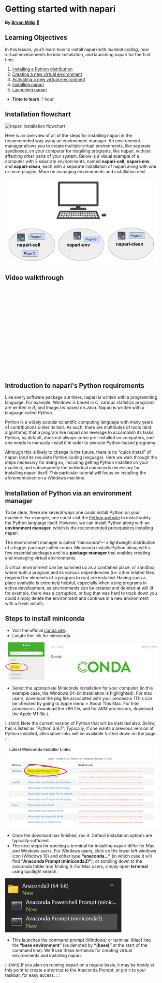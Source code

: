 Getting started with napari
=======================
**By [Bryan Millis](https://chanzuckerberg.github.io/napari-segmentation-workshop/preface/whomadethis.html#bryan-millis) 🔬**
## Learning Objectives

In this lesson, you'll learn how to install napari with *minimal coding*, how virtual environments tie into installation, and launching napari for the first time. 

1.  [Installing a Python distribution](https://chanzuckerberg.github.io/napari-segmentation-workshop/onboard/gettingstarted.html#installation-of-python-via-an-environment-manager)
2.  [Creating a new virtual environment](https://chanzuckerberg.github.io/napari-segmentation-workshop/onboard/gettingstarted-2.html#creating-a-virtual-environment)
3.  [Activating a new virtual environment](https://github.com/chanzuckerberg/napari-segmentation-workshop/blob/main/content/onboard/gettingstarted-2.md#creating-a-virtual-environment)
4.  [Installing napari](https://chanzuckerberg.github.io/napari-segmentation-workshop/onboard/gettingstarted-2.html#installation-of-napari)
5.  [Launching napari](https://chanzuckerberg.github.io/napari-segmentation-workshop/onboard/gettingstarted-2.html#launching-napari-after-installation-session)

- **Time to learn**: 1 hour

## Installation flowchart

![napari installation flowchart](images/flowchart.png)

Here is an overview of all of the steps for installing napari in the recommended way using an environment manager. An environment manager allows you to create multiple virtual environments, like separate sandboxes, on your computer for installing programs, like napari, without affecting other parts of your system. Below is a visual example of a computer with 3 separate environments, named **napari-cell**, **napari-env**, and **napari-clean**, each with a separate installation of napari along with one or more plugins. More on managing environments and installation next.

![Example of a computer with 3 virtual environments](images/environments.png)

## Video walkthrough

<script src="https://fast.wistia.com/embed/medias/j0644yvc89.jsonp" async></script><script src="https://fast.wistia.com/assets/external/E-v1.js" async></script><div class="wistia_responsive_padding" style="padding:56.25% 0 0 0;position:relative;"><div class="wistia_responsive_wrapper" style="height:100%;left:0;position:absolute;top:0;width:100%;"><div class="wistia_embed wistia_async_j0644yvc89 seo=false videoFoam=true" style="height:100%;position:relative;width:100%"><div class="wistia_swatch" style="height:100%;left:0;opacity:0;overflow:hidden;position:absolute;top:0;transition:opacity 200ms;width:100%;"><img src="https://fast.wistia.com/embed/medias/j0644yvc89/swatch" style="filter:blur(5px);height:100%;object-fit:contain;width:100%;" alt="" aria-hidden="true" onload="this.parentNode.style.opacity=1;" /></div></div></div></div>

## Introduction to napari's Python requirements

Like every software package out there, napari is written with a programming language. For example, Windows is based in *C*, various statistics programs are written in *R*, and ImageJ is based on *Java*. Napari is written with a language called *Python*. 

Python is a widely popular scientific computing language with many years of contributions under its belt. As such, there are multitudes of tools (and algorithms) that a program like napari can leverage to accomplish its tasks. Python, by default, does not always come pre-installed   on computers, and one needs to manually install it in order to execute Python-based programs.  

Although this is likely to change in the future, there is no “quick install” of napari (and its requisite Python coding language). Here we walk through the steps necessary for doing so, including getting Python installed on your machine, and subsequently the individual commands necessary for installing napari itself. This particular tutorial will focus on installing the aforementioned on a Windows machine. 

## Installation of Python via an environment manager

To be clear, there are several ways one could install Python on your machine. For example, one could visit the [Python website](https://www.python.org/) to install solely the Python language itself. However, we can install Python along with an **environment manager**, which is the recommended prerequisites installing napari.  

The environment manager is called “miniconda”— a lightweight distribution of a bigger package called conda. Miniconda installs Python along with a few essential packages and is a **package manager** that enables creating and managing virtual environments. 

A virtual environment can be summed up as a contained place, or sandbox, where both a program and its various dependencies (i.e. other related files required for elements of a program to run) are installed. Having such a place available is extremely helpful, especially when using programs in active development, as environments can be created and deleted at will (if for example, there was a corruption, or bug that was hard to track down you could simply delete the environment and continue in a new environment with a fresh install).

## Steps to install miniconda

- Visit the official [conda site](conda.io).
- Locate the link for miniconda. 

![Link to download miniconda](images/install-1.png)

- Select the appropriate Miniconda installation for your computer (in this example case, the Windows 64-bit installation is highlighted). For mac users, download the pkg file associated with your processor (This can be checked by going to Apple menu > About This Mac. For Intel processors, download the x86 file, and for ARM processors, download the Apple M1 file.).

:::{hint} 
Note the current version of Python that will be installed also. Below, this is listed as “Python 3.9.7”.  Typically, if one wants a previous version of Python installed, alternative links will be available further down on the page.
:::

![Downloading Miniconda for Windows](images/install-2.png)

- Once the download has finished, run it. Default installation options are typically sufficient.
- The next steps for opening a terminal for installing napari differ for Mac and Windows users. For Windows users, click on the lower left windows icon (Windows 10) and either type **“anaconda…”** (in which case it will find "**Anaconda Prompt (miniconda3)"**), or scrolling down to the anaconda folder and finding it. For Mac users, simply open **terminal** using spotlight search.

![Finding the Anaconda prompt](images/install-3.png)

- This launches the command prompt (Windows) or terminal (Mac) into the **“base environment”** (as denoted by **“(base)”** at the start of the command line). We'll use these terminals for creating virtual environments and installing napari.

:::{hint} 
If you plan on running napari on a regular basis, it may be handy at this point to create a shortcut to the Anaconda Prompt, or pin it to your taskbar, for easy access.
:::
